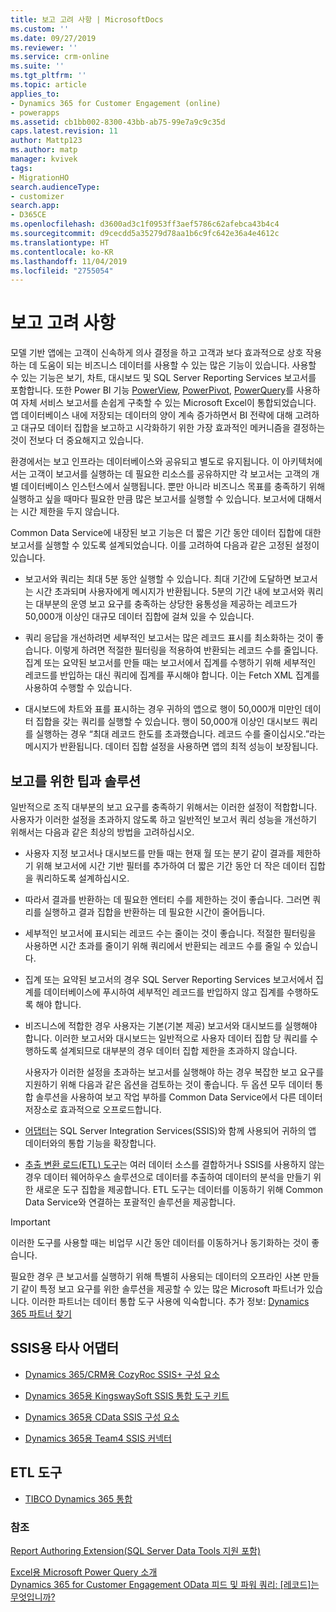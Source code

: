 ```yaml
---
title: 보고 고려 사항 | MicrosoftDocs
ms.custom: ''
ms.date: 09/27/2019
ms.reviewer: ''
ms.service: crm-online
ms.suite: ''
ms.tgt_pltfrm: ''
ms.topic: article
applies_to:
- Dynamics 365 for Customer Engagement (online)
- powerapps
ms.assetid: cb1bb002-8300-43bb-ab75-99e7a9c9c35d
caps.latest.revision: 11
author: Mattp123
ms.author: matp
manager: kvivek
tags:
- MigrationHO
search.audienceType:
- customizer
search.app:
- D365CE
ms.openlocfilehash: d3600ad3c1f0953ff3aef5786c62afebca43b4c4
ms.sourcegitcommit: d9cecdd5a35279d78aa1b6c9fc642e36a4e4612c
ms.translationtype: HT
ms.contentlocale: ko-KR
ms.lasthandoff: 11/04/2019
ms.locfileid: "2755054"
---
```

# <a name="reporting-considerations"></a>보고 고려 사항

모델 기반 앱에는 고객이 신속하게 의사 결정을 하고 고객과 보다 효과적으로 상호 작용하는 데 도움이 되는 비즈니스 데이터를 사용할 수 있는 많은 기능이 있습니다.  사용할 수 있는 기능은 보기, 차트, 대시보드 및 SQL Server Reporting Services 보고서를 포함합니다. 또한 Power BI 기능 [PowerView](https://support.office.com/article/power-view-overview-and-learning-5380e429-3ee0-4be2-97b7-64d7930020b6), [PowerPivot](https://support.office.com/article/power-pivot-overview-and-learning-f9001958-7901-4caa-ad80-028a6d2432ed), [PowerQuery](https://support.office.com/article/power-query-overview-and-learning-ed614c81-4b00-4291-bd3a-55d80767f81d)를 사용하여 자체 서비스 보고서를 손쉽게 구축할 수 있는 Microsoft Excel이 통합되었습니다. 앱 데이터베이스 내에 저장되는 데이터의 양이 계속 증가하면서 BI 전략에 대해 고려하고 대규모 데이터 집합을 보고하고 시각화하기 위한 가장 효과적인 메커니즘을 결정하는 것이 전보다 더 중요해지고 있습니다.  
  
 환경에서는 보고 인프라는 데이터베이스와 공유되고 별도로 유지됩니다. 이 아키텍처에서는 고객이 보고서를 실행하는 데 필요한 리소스를 공유하지만 각 보고서는 고객의 개별 데이터베이스 인스턴스에서 실행됩니다.  뿐만 아니라 비즈니스 목표를 충족하기 위해 실행하고 싶을 때마다 필요한 만큼 많은 보고서를 실행할 수 있습니다.  보고서에 대해서는 시간 제한을 두지 않습니다.  
  
 Common Data Service에 내장된 보고 기능은 더 짧은 기간 동안 데이터 집합에 대한 보고서를 실행할 수 있도록 설계되었습니다. 이를 고려하여 다음과 같은 고정된 설정이 있습니다.  
  
- 보고서와 쿼리는 최대 5분 동안 실행할 수 있습니다. 최대 기간에 도달하면 보고서는 시간 초과되며 사용자에게 메시지가 반환됩니다. 5분의 기간 내에 보고서와 쿼리는 대부분의 운영 보고 요구를 충족하는 상당한 융통성을 제공하는 레코드가 50,000개 이상인 대규모 데이터 집합에 걸쳐 있을 수 있습니다.  
  
- 쿼리 응답을 개선하려면 세부적인 보고서는 많은 레코드 표시를 최소화하는 것이 좋습니다. 이렇게 하려면 적절한 필터링을 적용하여 반환되는 레코드 수를 줄입니다. 집계 또는 요약된 보고서를 만들 때는 보고서에서 집계를 수행하기 위해 세부적인 레코드를 반입하는 대신 쿼리에 집계를 푸시해야 합니다.  이는 Fetch XML 집계를 사용하여 수행할 수 있습니다. <!-- More information: [Use FetchXML aggregation](../developer/use-fetchxml-aggregation.md)  -->
  
- 대시보드에 차트와 표를 표시하는 경우 귀하의 앱으로 행이 50,000개 미만인 데이터 집합을 갖는 쿼리를 실행할 수 있습니다. 행이 50,000개 이상인 대시보드 쿼리를 실행하는 경우 “최대 레코드 한도를 초과했습니다. 레코드 수를 줄이십시오.”라는 메시지가 반환됩니다.  데이터 집합 설정을 사용하면 앱의 최적 성능이 보장됩니다.  
 
  
<a name="BKMK_ReportTips"></a>   
## <a name="tips-and-solutions-for-reporting"></a>보고를 위한 팁과 솔루션  
 일반적으로 조직 대부분의 보고 요구를 충족하기 위해서는 이러한 설정이 적합합니다. 사용자가 이러한 설정을 초과하지 않도록 하고 일반적인 보고서 쿼리 성능을 개선하기 위해서는 다음과 같은 최상의 방법을 고려하십시오.  
  
- 사용자 지정 보고서나 대시보드를 만들 때는 현재 월 또는 분기 같이 결과를 제한하기 위해 보고서에 시간 기반 필터를 추가하여 더 짧은 기간 동안 더 작은 데이터 집합을 쿼리하도록 설계하십시오.  
  
- 따라서 결과를 반환하는 데 필요한 엔터티 수를 제한하는 것이 좋습니다. 그러면 쿼리를 실행하고 결과 집합을 반환하는 데 필요한 시간이 줄어듭니다.  
  
- 세부적인 보고서에 표시되는 레코드 수는 줄이는 것이 좋습니다. 적절한 필터링을 사용하면 시간 초과를 줄이기 위해 쿼리에서 반환되는 레코드 수를 줄일 수 있습니다.  
  
- 집계 또는 요약된 보고서의 경우 SQL Server Reporting Services 보고서에서 집계를 데이터베이스에 푸시하여 세부적인 레코드를 반입하지 않고 집계를 수행하도록 해야 합니다.  
  
- 비즈니스에 적합한 경우 사용자는 기본(기본 제공) 보고서와 대시보드를 실행해야 합니다. 이러한 보고서와 대시보드는 일반적으로 사용자 데이터 집합 당 쿼리를 수행하도록 설계되므로 대부분의 경우 데이터 집합 제한을 초과하지 않습니다.  
  
  사용자가 이러한 설정을 초과하는 보고서를 실행해야 하는 경우 복잡한 보고 요구를 지원하기 위해 다음과 같은 옵션을 검토하는 것이 좋습니다. 두 옵션 모두 데이터 통합 솔루션을 사용하여 보고 작업 부하를 Common Data Service에서 다른 데이터 저장소로 효과적으로 오프로드합니다.  
  
- [어댑터](reporting-considerations.md#BKMK_ThirdPartyAdapt)는 SQL Server Integration Services(SSIS)와 함께 사용되어 귀하의 앱 데이터와의 통합 기능을 확장합니다.  
  
- [추출 변환 로드(ETL) 도구](reporting-considerations.md#BKMK_ETL)는 여러 데이터 소스를 결합하거나 SSIS를 사용하지 않는 경우 데이터 웨어하우스 솔루션으로 데이터를 추출하여 데이터의 분석을 만들기 위한 새로운 도구 집합을 제공합니다. ETL 도구는 데이터를 이동하기 위해 Common Data Service와 연결하는 포괄적인 솔루션을 제공합니다.  
  
> [!IMPORTANT]
>  이러한 도구를 사용할 때는 비업무 시간 동안 데이터를 이동하거나 동기화하는 것이 좋습니다.  
  
 필요한 경우 큰 보고서를 실행하기 위해 특별히 사용되는 데이터의 오프라인 사본 만들기 같이 특정 보고 요구를 위한 솔루션을 제공할 수 있는 많은 Microsoft 파트너가 있습니다.  이러한 파트너는 데이터 통합 도구 사용에 익숙합니다. 추가 정보: [Dynamics 365 파트너 찾기](https://dynamics.microsoft.com/partners/find-a-partner/)  
  
<a name="BKMK_ThirdPartyAdapt"></a>   
## <a name="third-party-adapters-for-ssis"></a>SSIS용 타사 어댑터  
  
-   [Dynamics 365/CRM용 CozyRoc SSIS+ 구성 요소](https://www.cozyroc.com/ssis/dynamics-crm)  
  
-   [Dynamics 365용 KingswaySoft SSIS 통합 도구 키트](https://www.kingswaysoft.com/products/ssis-integration-toolkit-for-microsoft-dynamics-365)  
  
-   [Dynamics 365용 CData SSIS 구성 요소](https://www.cdata.com/ssis/components/)  
  
-   [Dynamics 365용 Team4 SSIS 커넥터](https://www.team4.de/microsoft-dynamics-365-crm/)  
  
<!--    [PragmaticWorks TaskFactory SSIS Source/Destination for Dynamics CRM](https://pragmaticworks.com/Products/Task-Factory/Features/DynamicsCRMSource.aspx)  -->
  
<a name="BKMK_ETL"></a>   
## <a name="etl-tools"></a>ETL 도구  
  
-   [TIBCO Dynamics 365 통합](https://www.tibco.com/solutions/microsoft-dynamics-365-integration)  <br />
  
<!--   [Productivity tools from Informatica](https://community.informatica.com/community/search.jspa?peopleEnabled=true&userID=&containerType=14&container=2002&spotlight=true&resultTypes=solution&q=dynamics+CRM)  -->
  
### <a name="see-also"></a>참조  
 [Report Authoring Extension(SQL Server Data Tools 지원 포함)](https://www.microsoft.com/download/details.aspx?id=45013) <br />
  
 [Excel용 Microsoft Power Query 소개](https://office.microsoft.com/en-ca/excel-help/introduction-to-microsoft-power-query-for-excel-HA104003940.aspx?CTT=5&origin=HA104003813)   <br />
 [Dynamics 365 for Customer Engagement OData 피드 및 파워 쿼리: [레코드]는 무엇입니까?](https://community.dynamics.com/crm/b/survivingcrm/archive/2014/02/16/dynamics-crm-odata-feeds-and-power-query-what-s-the-record.aspx)   <br />
 

